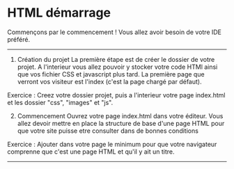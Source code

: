 # HTML démarrage
Commençons par le commencement ! Vous allez avoir besoin de votre IDE préféré.

---
1. Création du projet
La première étape est de créer le dossier de votre projet. A l'interieur vous allez pouvoir y stocker votre code HTMl ainsi que vos fichier CSS et javascript plus tard. La première page que verront vos visiteur est l'index (c'est la page chargé par défaut).

Exercice : Creez votre dossier projet, puis a l'interieur votre page index.html et les dossier "css", "images" et "js".

2. Commencement
Ouvrez votre page index.html dans votre éditeur. Vous allez devoir mettre en place la structure de base d'une page HTML pour que votre site puisse etre consulter dans de bonnes conditions

Exercice : Ajouter dans votre page le minimum pour que votre navigateur comprenne que c'est une page HTML et qu'il y ait un titre.

---